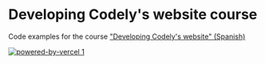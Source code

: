 # Developing Codely's website course

Code examples for the course ["Developing Codely's website" (Spanish)](https://pro.codely.tv/library/maquetando-la-web-de-codely-desde-0-181753/)

[![powered-by-vercel 1](https://user-images.githubusercontent.com/1914360/132828814-c8c2d104-e0af-4d3a-8388-1beb781ba14e.png)](https://vercel.com/?utm_source=[codely-courses]&utm_campaign=oss)
